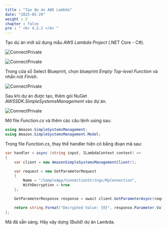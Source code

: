 ```yaml
---
title : "Tạo dự án AWS Lambda"
date: "2025-05-29"
weight : 2
chapter : false
pre : " <b> 4.2.2 </b> "
---
```



Tạo dự án mới sử dụng mẫu *AWS Lambda Project* (.NET Core - C#).

![ConnectPrivate](../../../../images/4-Securely/4.12.png)

![ConnectPrivate](../../../../images/4-Securely/4.13.png)

Trong cửa sổ Select Blueprint, chọn blueprint *Empty Top-level Function* và nhấn nút *Finish*.

![ConnectPrivate](../../../../images/4-Securely/4.14.png)

Sau khi dự án được tạo, thêm gói NuGet *AWSSDK.SimpleSystemsManagement* vào dự án.

![ConnectPrivate](../../../../images/4-Securely/4.15.png)

Mở file *Function.cs* và thêm các câu lệnh using sau:

```csharp
using Amazon.SimpleSystemsManagement;
using Amazon.SimpleSystemsManagement.Model;
```

Trong file *Function.cs*, thay thế handler hiện có bằng đoạn mã sau:

```csharp
var handler = async (string input, ILambdaContext context) =>
{
    var client = new AmazonSimpleSystemsManagementClient();

    var request = new GetParameterRequest
    {
        Name = "/SampleApp/ConnectionStrings/MyConnection",
        WithDecryption = true
    };

    GetParameterResponse response = await client.GetParameterAsync(request);

    return string.Format("Decrypted Value: {0}", response.Parameter.Value);
};
```

Mã đã sẵn sàng. Hãy xây dựng (Build) dự án Lambda.